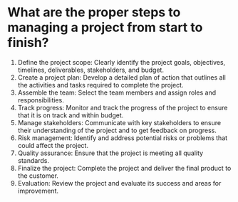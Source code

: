 # What are the proper steps to managing a project from start to finish?

1. Define the project scope: Clearly identify the project goals, objectives, timelines, deliverables, stakeholders, and budget.
2. Create a project plan: Develop a detailed plan of action that outlines all the activities and tasks required to complete the project.
3. Assemble the team: Select the team members and assign roles and responsibilities.
4. Track progress: Monitor and track the progress of the project to ensure that it is on track and within budget.
5. Manage stakeholders: Communicate with key stakeholders to ensure their understanding of the project and to get feedback on progress.
6. Risk management: Identify and address potential risks or problems that could affect the project.
7. Quality assurance: Ensure that the project is meeting all quality standards.
8. Finalize the project: Complete the project and deliver the final product to the customer.
9. Evaluation: Review the project and evaluate its success and areas for improvement.
